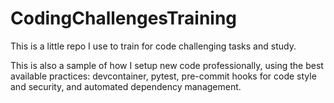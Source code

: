 # CodingChallengesTraining

This is a little repo I use to train for code challenging tasks and study.

This is also a sample of how I setup new code professionally, using the best available practices:
devcontainer, pytest, pre-commit hooks for code style and security, and automated dependency management.
